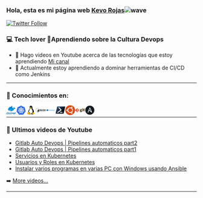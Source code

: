 ### Hola, esta es mi página web [Kevo Rojas](https://kevorojas.com/)![wave](https://github.githubassets.com/images/icons/emoji/unicode/1f44b.png)

[![Twitter Follow](https://img.shields.io/twitter/follow/KevoRojas95?color=1DA1F2&label=KevoRojas95&logo=twitter&style=for-the-badge)](https://twitter.com/KevoRojas95)

### 💻 Tech lover 🌱Aprendiendo sobre la Cultura Devops

- 🔭 Hago videos en Youtube acerca de las tecnologías que estoy aprendiendo  [Mi canal](https://www.youtube.com/channel/UCh90SEOKMI2Q2ThXjvFrJag)
- 🌱 Actualmente estoy aprendiendo a dominar herramientas de CI/CD como Jenkins


---

### 🚀 Conocimientos en:

<img align="left" alt="HTML5" width="26px" src="https://raw.githubusercontent.com/github/explore/80688e429a7d4ef2fca1e82350fe8e3517d3494d/topics/docker/docker.png" />

<img align="left" alt="CSS3" width="26px" src="https://raw.githubusercontent.com/github/explore/80688e429a7d4ef2fca1e82350fe8e3517d3494d/topics/kubernetes/kubernetes.png" />

<img align="left" alt="Sass" width="26px" src="https://raw.githubusercontent.com/github/explore/80688e429a7d4ef2fca1e82350fe8e3517d3494d/topics/linux/linux.png" />

<img align="left" alt="JavaScript" width="26px" src="https://raw.githubusercontent.com/github/explore/80688e429a7d4ef2fca1e82350fe8e3517d3494d/topics/bash/bash.png" />

<img align="left" alt="Vue" width="26px" src="https://raw.githubusercontent.com/github/explore/80688e429a7d4ef2fca1e82350fe8e3517d3494d/topics/windows/windows.png" />

<img align="left" alt="JavaScript" width="26px" src="https://raw.githubusercontent.com/github/explore/80688e429a7d4ef2fca1e82350fe8e3517d3494d/topics/powershell/powershell.png" />

<img align="left" alt="React" width="26px" src="https://raw.githubusercontent.com/github/explore/80688e429a7d4ef2fca1e82350fe8e3517d3494d/topics/ubuntu/ubuntu.png" />

<img align="left" alt="Angular" width="26px" src="https://raw.githubusercontent.com/github/explore/80688e429a7d4ef2fca1e82350fe8e3517d3494d/topics/git/git.png" />

<img align="left" alt="Php" width="26px" src="https://raw.githubusercontent.com/github/explore/80688e429a7d4ef2fca1e82350fe8e3517d3494d/topics/ansible/ansible.png" />


<br/>

---

### 🎥 Ultimos videos de Youtube

<!-- YT:START -->
- [Gitlab Auto Devops | Pipelines automaticos part2](https://www.youtube.com/watch?v=OMc37EDeidM)
- [Gitlab Auto Devops | Pipelines automaticos part1](https://www.youtube.com/watch?v=yDXRxvMQ0AU)
- [Servicios en Kubernetes](https://www.youtube.com/watch?v=poUAt4_u5AE)
- [Usuarios y Roles en Kubernetes](https://www.youtube.com/watch?v=68WE6-IoMPw)
- [Instalar varios programas en varias PC con Windows usando Ansible](https://www.youtube.com/watch?v=eQObVrEy13c)
<!-- YT:END -->

➡️ [More videos...][yt]

---

[website]: https://kevorojas.com/
[yt]: https://www.youtube.com/channel/UCh90SEOKMI2Q2ThXjvFrJag

